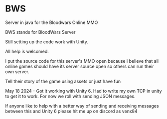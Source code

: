# BWS
 Server in java for the Bloodwars Online MMO
 
 BWS stands for BloodWars Server

 Still setting up the code work with Unity.
 
 All help is welcomed.
 
 I put the source code for this server's MMO open because i believe that all online games should have its server source open so others can run their own server.
 
 Tell their story of the game using assets or just have fun

 May 18 2024 - Got it working with Unity 6. Had to write my own TCP in unity to get it to work. For now we roll with sending JSON messages.

 If anyone like to help with a better way of sending and receiving messages between this and Unity 6 please hit me up on discord as venx84
